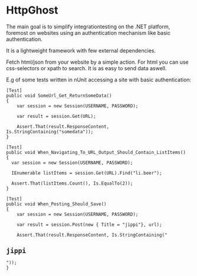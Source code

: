 # HttpGhost

The main goal is to simplify integrationtesting on the .NET platform, foremost on websites using 
an authentication mechanism like basic authentication.

It is a lightweight framework with few external dependencies.

Fetch html/json from your website by a simple action. For html you can use css-selectors or xpath to search.
It is as easy to send data aswell.

E.g of some tests written in nUnit accessing a site with basic authentication:


<pre><code>[Test]
public void SomeUrl_Get_ReturnSomeData()
{
	var session = new Session(USERNAME, PASSWORD);

	var result = session.Get(URL);

	Assert.That(result.ResponseContent, Is.StringContaining("somedata"));
}
	
[Test]
public void When_Navigating_To_URL_Output_Should_Contain_ListItems()
{
  var session = new Session(USERNAME, PASSWORD);

  IEnumerable<string> listItems = session.Get(URL).Find("li.beer");

  Assert.That(listItems.Count(), Is.EqualTo(2));
}

[Test]
public void When_Posting_Should_Save()
{
	var session = new Session(USERNAME, PASSWORD);

	var result = session.Post(new { Title = "jippi"}, url);

	Assert.That(result.ResponseContent, Is.StringContaining("<h2>jippi</h2>"));
}</code></pre>
